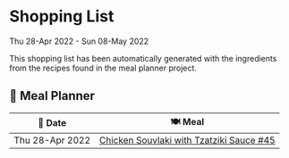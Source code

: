 # Shopping List

Thu 28-Apr 2022 - Sun 08-May 2022

This shopping list has been automatically generated with the ingredients from the recipes found in the meal planner project.

## 📅 Meal Planner

|📅 Date| 🍽️ Meal|
|----|----|
|Thu 28-Apr 2022|[Chicken Souvlaki with Tzatziki Sauce #45](https://github.com/bryanbr23/Recipes/issues/45)|
